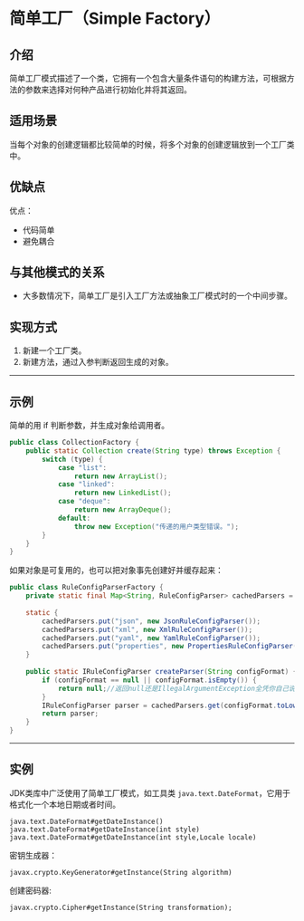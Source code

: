 # 简单工厂（Simple Factory）

## 介绍

简单工厂模式描述了一个类，它拥有一个包含大量条件语句的构建方法，可根据方法的参数来选择对何种产品进行初始化并将其返回。

## 适用场景

当每个对象的创建逻辑都比较简单的时候，将多个对象的创建逻辑放到一个工厂类中。

## 优缺点

优点：
- 代码简单
- 避免耦合

## 与其他模式的关系

- 大多数情况下，简单工厂是引入工厂方法或抽象工厂模式时的一个中间步骤。


## 实现方式

1. 新建一个工厂类。
2. 新建方法，通过入参判断返回生成的对象。

---
## 示例

简单的用 if 判断参数，并生成对象给调用者。

```java
public class CollectionFactory {
    public static Collection create(String type) throws Exception {
        switch (type) {
            case "list":
                return new ArrayList();
            case "linked":
                return new LinkedList();
            case "deque":
                return new ArrayDeque();
            default:
                throw new Exception("传递的用户类型错误。");
        }
    }
}
```

如果对象是可复用的，也可以把对象事先创建好并缓存起来：

```java
public class RuleConfigParserFactory {
    private static final Map<String, RuleConfigParser> cachedParsers = new HashMap<>();
    
    static {
        cachedParsers.put("json", new JsonRuleConfigParser());
        cachedParsers.put("xml", new XmlRuleConfigParser());
        cachedParsers.put("yaml", new YamlRuleConfigParser());
        cachedParsers.put("properties", new PropertiesRuleConfigParser());
    }   
    
    public static IRuleConfigParser createParser(String configFormat) {
        if (configFormat == null || configFormat.isEmpty()) {
            return null;//返回null还是IllegalArgumentException全凭你自己说了算
        }
        IRuleConfigParser parser = cachedParsers.get(configFormat.toLowerCase());
        return parser;
    }
}
```

---
## 实例

JDK类库中广泛使用了简单工厂模式，如工具类 `java.text.DateFormat`，它用于格式化一个本地日期或者时间。
```
java.text.DateFormat#getDateInstance()
java.text.DateFormat#getDateInstance(int style)
java.text.DateFormat#getDateInstance(int style,Locale locale)
```

密钥生成器：
```
javax.crypto.KeyGenerator#getInstance(String algorithm)
```

创建密码器:
```
javax.crypto.Cipher#getInstance(String transformation);
```

